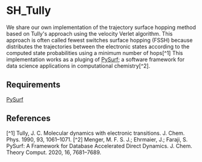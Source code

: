 # SH_Tully
We share our own implementation of the trajectory surface hopping method based on Tully's approach using the velocity Verlet algorithm. This approach is often called fewest switches surface hopping (FSSH) because distributes the trajectories between the electronic states according to the computed state probabilities using a minimum number of hops[^1]
This implementation works as a pluging of [PySurf](https://github.com/MFSJMenger/pysurf); a software framework for data science applications in computational chemistry[^2].
## Requirements

[PySurf](https://github.com/MFSJMenger/pysurf)
## References
[^1] Tully, J. C. Molecular dynamics with electronic transitions. J. Chem. Phys. 1990, 93,
1061–1071.
[^2] Menger, M. F. S. J.; Ehrmaier, J.; Faraji, S. PySurf: A Framework for Database
Accelerated Direct Dynamics. J. Chem. Theory Comput. 2020, 16, 7681–7689.
